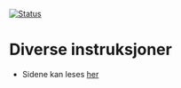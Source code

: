 [![Status](https://travis-ci.org/SKDE-Analyse/dokumentasjon.svg?branch=master)](https://travis-ci.org/SKDE-Analyse/dokumentasjon/builds)

# Diverse instruksjoner

- Sidene kan leses [her](http://SKDE-analyse.github.io/dokumentasjon/)

